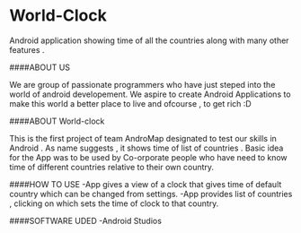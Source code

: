 # World-Clock
Android application showing time of all the countries along with many other features .


####ABOUT US

We are group of passionate programmers who have just steped into the world of android developement. We aspire to create Android
Applications to make this world a better place to live and ofcourse , to get rich :D

####ABOUT World-clock

This is the first project of team AndroMap designated to test our skills in Android . As name suggests , it shows time of list of 
countries . Basic idea for the App was to be used by Co-orporate people who have need to know time of different countries relative to their
own country.

####HOW TO USE
-App gives a view of a clock that gives time of default country which can be changed from settings.
-App provides list of countries , clicking on which sets the time of clock to that country.

####SOFTWARE UDED
-Android Studios

